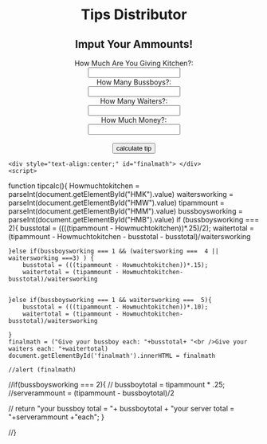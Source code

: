 

<html>

<head>
<title> Tips Calculator !</title>
 <link rel = "stylesheet" href = "Untiltled-1">

</head>
<style>
background-color:blue 
</style>

<body>
    <h1 style="text-align:center;">Tips Distributor</h1>
    <h2 style="text-align:center;">Imput Your Ammounts!</h2>
    <form style="text-align:center;">
  <label for="HMB">How Much Are You Giving Kitchen?:</label><br>
  <input type="number" id="HMK" name="HMK" required><br>      
  <label for="HMB">How Many Bussboys?:</label><br>
  <input type="number" id="HMB" name="HMB" required><br>
  <label for="HMB">How Many Waiters?:</label><br>
  <input type="number" id="HMW" name="HMW" required><br>
  <label for="HMM">How Much Money?:</label><br>
  <input type="number" id="HMM" name="HMM" required> <br><br>
  <button type = button onclick="tipcalc()">calculate tip</button>
    </form>

    <div style="text-align:center;" id="finalmath"> </div>
    <script>

function tipcalc(){
    Howmuchtokitchen = parseInt(document.getElementById("HMK").value)
    waitersworking = parseInt(document.getElementById("HMW").value)
    tipammount = parseInt(document.getElementById("HMM").value)
    bussboysworking = parseInt(document.getElementById("HMB").value)
    if (bussboysworking === 2){
        busstotal = ((((tipammount - Howmuchtokitchen))*.25)/2);
        waitertotal = (tipammount - Howmuchtokitchen - busstotal - busstotal)/waitersworking
    
    }else if(bussboysworking === 1 && (waitersworking ===  4 || waitersworking ===3) ) {
        busstotal = (((tipammount - Howmuchtokitchen))*.15);
        waitertotal = (tipammount - Howmuchtokitchen- busstotal)/waitersworking


    }else if(bussboysworking === 1 && waitersworking ===  5){
        busstotal = (((tipammount - Howmuchtokitchen))*.10);
        waitertotal = (tipammount - Howmuchtokitchen- busstotal)/waitersworking

    }
    finalmath = ("Give your bussboy each: "+busstotal+ "<br />Give your waiters each: "+waitertotal)
    document.getElementById('finalmath').innerHTML = finalmath 

    //alert (finalmath)
//if(bussboysworking === 2){
  // bussboytotal = tipammount * .25;
   //serverammount = (tipammount - bussboytotal)/2

  //  return "your bussboy total = "+ bussboytotal + "your server total = "+serverammount +"each";
}

//}
    </script>
</body>

</html>

